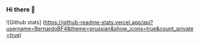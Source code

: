 ### Hi there 👋

![Github stats] (https://github-readme-stats.vercel.app/api?username=BernardoBF4&theme=prussian&show_icons=true&count_private=true)

